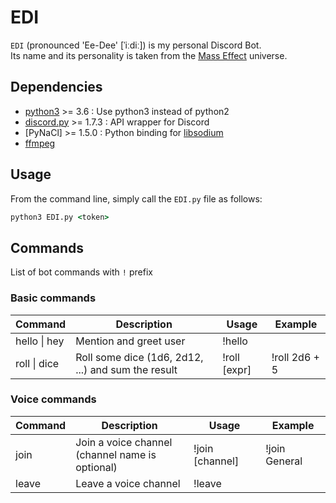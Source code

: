 # EDI

`EDI` (pronounced 'Ee-Dee' [ˈiːdiː]) is my personal Discord Bot.  
Its name and its personality is taken from the [Mass Effect](https://masseffect.fandom.com/wiki/EDI) universe.

## Dependencies

- [python3](https://www.python.org/) >= 3.6 : Use python3 instead of python2
- [discord.py](https://discordpy.readthedocs.io/en/stable) >= 1.7.3 : API wrapper for Discord
- [PyNaCl] >= 1.5.0 : Python binding for [libsodium](https://github.com/jedisct1/libsodium)
- [ffmpeg](https://www.ffmpeg.org/)

## Usage

From the command line, simply call the `EDI.py` file as follows:

```cmd
python3 EDI.py <token>
```

## Commands

List of bot commands with `!` prefix

### Basic commands

| Command          | Description                                        | Usage        | Example       |
| ---------------- | -------------------------------------------------- | ------------ | ------------- |
| hello &#124; hey | Mention and greet user                             | !hello       |               |
| roll &#124; dice | Roll some dice (1d6, 2d12, ...) and sum the result | !roll [expr] | !roll 2d6 + 5 |

### Voice commands

| Command | Description                                          | Usage           | Example       |
| ------- | ---------------------------------------------------- | --------------- | ------------- |
| join    | Join a voice channel<br />(channel name is optional) | !join [channel] | !join General |
| leave   | Leave a voice channel                                | !leave          |               |
